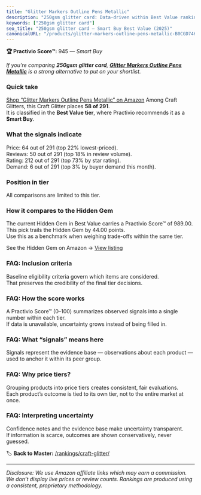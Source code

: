 ```yaml
---
title: "Glitter Markers Outline Pens Metallic"
description: "250gsm glitter card: Data-driven within Best Value ranking using the Practivio Score™. Positioned by quality, value, demand, findability, momentum."
keywords: ["250gsm glitter card"]
seo_title: "250gsm glitter card — Smart Buy Best Value (2025)"
canonicalURL: "/products/glitter-markers-outline-pens-metallic-B0CGD74KX7/"
---
```


**🏆 Practivio Score™:** 945 — _Smart Buy_


*If you're comparing **250gsm glitter card**, **[Glitter Markers Outline Pens Metallic](https://www.amazon.com/dp/B0CGD74KX7?tag=practivio-20)** is a strong alternative to put on your shortlist.*
### Quick take
[Shop “Glitter Markers Outline Pens Metallic” on Amazon](https://www.amazon.com/dp/B0CGD74KX7?tag=practivio-20)
Among Craft Glitters, this Craft Glitter places **58 of 291**.  
It is classified in the **Best Value tier**, where Practivio recommends it as a **Smart Buy**.

### What the signals indicate
Price: 64 out of 291 (top 22% lowest-priced).  
Reviews: 50 out of 291 (top 18% in review volume).  
Rating: 212 out of 291 (top 73% by star rating).  
Demand: 6 out of 291 (top 3% by buyer demand this month).

### Position in tier
All comparisons are limited to this tier.

### How it compares to the Hidden Gem
The current Hidden Gem in Best Value carries a Practivio Score™ of 989.00.  
This pick trails the Hidden Gem by 44.00 points.  
Use this as a benchmark when weighing trade-offs within the same tier.  

See the Hidden Gem on Amazon → [View listing](https://www.amazon.com/dp/B09VFKGL92?tag=practivio-20)

### FAQ: Inclusion criteria
Baseline eligibility criteria govern which items are considered.  
That preserves the credibility of the final tier decisions.

### FAQ: How the score works
A Practivio Score™ (0–100) summarizes observed signals into a single number within each tier.  
If data is unavailable, uncertainty grows instead of being filled in.

### FAQ: What “signals” means here
Signals represent the evidence base — observations about each product — used to anchor it within its peer group.

### FAQ: Why price tiers?
Grouping products into price tiers creates consistent, fair evaluations.  
Each product’s outcome is tied to its own tier, not to the entire market at once.

### FAQ: Interpreting uncertainty
Confidence notes and the evidence base make uncertainty transparent.  
If information is scarce, outcomes are shown conservatively, never guessed.


🏷️ **Back to Master:** [/rankings/craft-glitter/](/rankings/craft-glitter/)

---
_Disclosure: We use Amazon affiliate links which may earn a commission. We don’t display live prices or review counts. Rankings are produced using a consistent, proprietary methodology._

